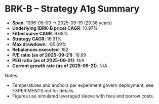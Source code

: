 # BRK-B – Strategy A1g Summary

- **Span**: 1996-05-09 → 2025-09-19 (29.36 years)
- **Underlying (BRK-B price) CAGR**: 10.97%
- **Fitted curve CAGR**: 9.68%
- **Strategy CAGR**: 16.91%
- **Max drawdown**: -85.69%
- **Rebalances executed**: 182
- **P/E ratio (as of 2025-09-21)**: 16.89
- **PEG ratio (as of 2025-09-21)**: N/A
- **Current growth rate (as of 2025-09-21)**: N/A

Notes:

- Temperatures and anchors per experiment govern deployment; see EXPERIMENTS.md for details.
- Figures use simulated leveraged sleeve with fees and borrow costs.

